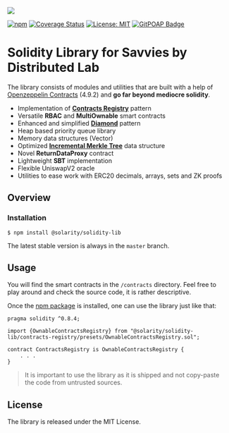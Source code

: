 ![](https://github.com/dl-solarity/solidity-lib/assets/47551140/f5c3929c-657e-4a27-84a2-e5f1bf14e4e9)

[![npm](https://img.shields.io/npm/v/@solarity/solidity-lib.svg)](https://www.npmjs.com/package/@solarity/solidity-lib)
[![Coverage Status](https://codecov.io/gh/dl-solarity/solidity-lib/graph/badge.svg)](https://codecov.io/gh/dl-solarity/solidity-lib)
[![License: MIT](https://img.shields.io/badge/License-MIT-yellow.svg)](https://opensource.org/licenses/MIT)
[![GitPOAP Badge](https://public-api.gitpoap.io/v1/repo/dl-solarity/solidity-lib/badge)](https://www.gitpoap.io/gh/dl-solarity/solidity-lib)

# Solidity Library for Savvies by Distributed Lab

The library consists of modules and utilities that are built with a help of [Openzeppelin Contracts](https://github.com/OpenZeppelin/openzeppelin-contracts) (4.9.2) and **go far beyond mediocre solidity**.

- Implementation of [**Contracts Registry**](https://eips.ethereum.org/EIPS/eip-6224) pattern
- Versatile **RBAC** and **MultiOwnable** smart contracts
- Enhanced and simplified [**Diamond**](https://eips.ethereum.org/EIPS/eip-2535) pattern
- Heap based priority queue library
- Memory data structures (Vector)
- Optimized [**Incremental Merkle Tree**](https://github.com/runtimeverification/deposit-contract-verification/blob/master/deposit-contract-verification.pdf) data structure
- Novel **ReturnDataProxy** contract
- Lightweight **SBT** implementation
- Flexible UniswapV2 oracle
- Utilities to ease work with ERC20 decimals, arrays, sets and ZK proofs

## Overview

### Installation

```console
$ npm install @solarity/solidity-lib
```

The latest stable version is always in the `master` branch.

## Usage

You will find the smart contracts in the `/contracts` directory. Feel free to play around and check the source code, it is rather descriptive.

Once the [npm package](https://www.npmjs.com/package/@solarity/solidity-lib) is installed, one can use the library just like that:

```solidity
pragma solidity ^0.8.4;

import {OwnableContractsRegistry} from "@solarity/solidity-lib/contracts-registry/presets/OwnableContractsRegistry.sol";

contract ContractsRegistry is OwnableContractsRegistry {
    . . .
}
```

> It is important to use the library as it is shipped and not copy-paste the code from untrusted sources.

## License

The library is released under the MIT License.
